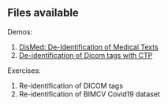 Files available
---------------
Demos:
1. [DisMed: De-Identification of Medical Texts](https://github.com/BIMCV-CSUSP/AnonymizationHackaton/blob/main/lab/HackathonDemo1.ipynb)
2. [De-identification of Dicom tags with CTP](https://github.com/BIMCV-CSUSP/AnonymizationHackaton/blob/main/lab/exercise_ctp_EN.ipynb)

Exercises:
1. Re-identification of DICOM tags
2. Re-identification of BIMCV Covid19 dataset
